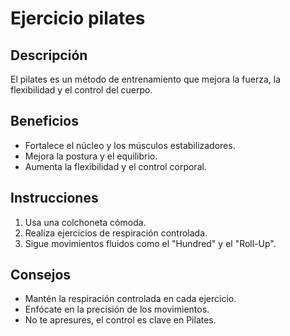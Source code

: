 # Ejercicio pilates

## Descripción
El pilates es un método de entrenamiento que mejora la fuerza, la flexibilidad y el control del cuerpo.

## Beneficios
- Fortalece el núcleo y los músculos estabilizadores.
- Mejora la postura y el equilibrio.
- Aumenta la flexibilidad y el control corporal.

## Instrucciones
1. Usa una colchoneta cómoda.
2. Realiza ejercicios de respiración controlada.
3. Sigue movimientos fluidos como el "Hundred" y el "Roll-Up".

## Consejos
- Mantén la respiración controlada en cada ejercicio.
- Enfócate en la precisión de los movimientos.
- No te apresures, el control es clave en Pilates.